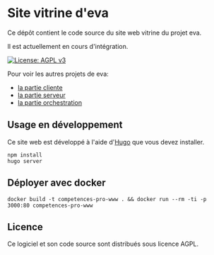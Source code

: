 # Site vitrine d'eva

Ce dépôt contient le code source du site web vitrine du projet eva.

Il est actuellement en cours d'intégration.

[![License: AGPL v3](https://img.shields.io/badge/License-AGPL%20v3-blue.svg)](https://www.gnu.org/licenses/agpl-3.0)

Pour voir les autres projets de eva:

- [la partie cliente](https://github.com/betagouv/eva)
- [la partie serveur](https://github.com/betagouv/eva-serveur)
- [la partie orchestration](https://github.com/betagouv/eva-orchestrateur)

## Usage en développement

Ce site web est développé à l'aide d'[Hugo][hugo] que vous devez installer.

```
npm install
hugo server
```

## Déployer avec docker

```
docker build -t competences-pro-www . && docker run --rm -ti -p 3000:80 competences-pro-www
```

## Licence

Ce logiciel et son code source sont distribués sous licence AGPL.

[hugo]: https://gohugo.io/
